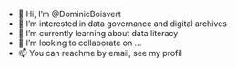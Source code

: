 - 👋 Hi, I’m @DominicBoisvert
- 👀 I’m interested in data governance and digital archives
- 🌱 I’m currently learning about data literacy
- 💞️ I’m looking to collaborate on ...
- 📫 You can reachme by email, see my profil

<!---
DominicBoisvert/DominicBoisvert is a ✨ special ✨ repository because its `README.md` (this file) appears on your GitHub profile.
You can click the Preview link to take a look at your changes.
--->
